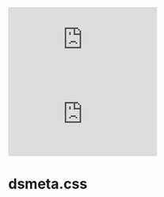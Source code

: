 ![GitHub repo size](https://img.shields.io/github/repo-size/flayregina/dsmeta.css)
![GitHub](https://img.shields.io/github/license/flayregina/dsmeta.css)
# dsmeta.css
